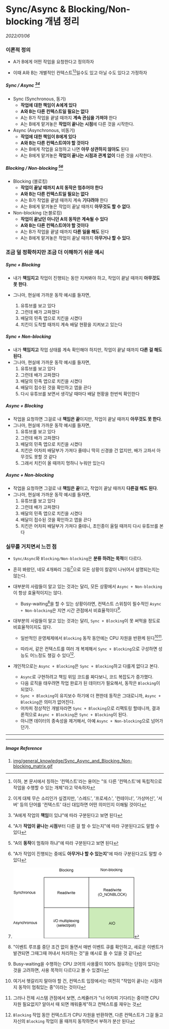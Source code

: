 # Sync/Async & Blocking/Non-blocking 개념 정리

_2022/01/06_

### 이론적 정의

* A가 B에게 어떤 작업을 요청한다고 정의하자

* 이때 A와 B는 개별적인 컨텍스트[^1][^2]일수도 있고 아닐 수도 있다고 가정하자

##### Sync / Async [^3][^4]

* Sync (Synchronous, 동기)
  * **작업에 대한 책임이 A에게 있다**
  * **A와 B는 다른 컨텍스트일 필요는 없다**
  * A는 B가 작업을 끝낼 때까지 **계속 관심을 가져야** 한다
  * A는 B에게 맡겨놓은 **작업이 끝나는 시점**에 다른 것을 시작한다.
* Async (Asynchronous, 비동기)
  * **작업에 대한 책임이 B에게 있다**
  * **A와 B는 다른 컨텍스트여야 할 것이다**
  * A는 B에게 작업을 요청하고 나면 **아무 상관하지 않아도** 된다
  * A는 B에게 맡겨놓은 **작업이 끝나는 시점과 관계 없이** 다른 것을 시작한다.

##### Blocking / Non-blocking [^5][^6]

* Blocking (블로킹)
  * **작업이 끝날 때까지 A의 동작은 멈추어야 한다**
  * **A와 B는 다른 컨텍스트일 필요는 없다**
  * A는 B가 작업을 끝낼 때까지 계속 **기다려야** 한다
  * A는 B에게 맡겨놓은 작업이 끝날 때까지 **아무것도 할 수 없다**.
* Non-blocking (논블로킹)
  * **작업이 끝났던 아니던 A의 동작은 계속될 수 있다**
  * **A와 B는 다른 컨텍스트여야 할 것이다**
  * A는 B가 작업을 끝낼 때까지 **다른 일을 해도** 된다
  * A는 B에게 맡겨놓은 작업이 끝날 때까지 **아무거나 할 수 있다**.

### 조금 덜 정확하지만 조금 더 이해하기 쉬운 예시

##### Sync + Blocking

* 내가 **책임지고** 작업이 진행되는 동안 지켜봐야 하고, 작업이 끝날 때까지 **아무것도 못 한다**.

* 그나마, 현실에 가까운 동작 예시를 들자면,
  1. 유튜브를 보고 있다
  2. 그런데 배가 고파졌다
  3. 배달의 민족 앱으로 치킨을 시켰다
  4. 치킨이 도착할 때까지 계속 배달 현황을 지켜보고 있는다

##### Sync + Non-blocking

* 내가 **책임지고** 작업 상태를 계속 확인해야 하지만, 작업이 끝날 때까지 **다른 걸 해도 된다**.
* 그나마, 현실에 가까운 동작 예시를 들자면,
  1. 유튜브를 보고 있다
  2. 그런데 배가 고파졌다
  3. 배달의 민족 앱으로 치킨을 시켰다
  4. 배달이 접수된 것을 확인하고 앱을 끈다
  5. 다시 유튜브를 보면서 생각날 때마다 배달 현황을 한번씩 확인한다

##### Async + Blocking

* 작업을 요청하면 그걸로 내 **책임은 끝**이지만, 작업이 끝날 때까지 **아무것도 못 한다**.
* 그나마, 현실에 가까운 동작 예시를 들자면,
  1. 유튜브를 보고 있다
  2. 그런데 배가 고파졌다
  3. 배달의 민족 앱으로 치킨을 시켰다
  4. 치킨은 어차피 배달부가 가져다 줄테니 딱히 신경쓸 건 없지만, 배가 고파서 아무것도 못할 것 같다
  5. 그래서 치킨이 올 때까지 멍하니 누워만 있는다

##### Async + Non-blocking

* 작업을 요청하면 그걸로 내 **책임은 끝**이고, 작업이 끝날 때까지 **다른걸 해도 된다**.
* 그나마, 현실에 가까운 동작 예시를 들자면,
  1. 유튜브를 보고 있다
  2. 그런데 배가 고파졌다
  3. 배달의 민족 앱으로 치킨을 시켰다
  4. 배달이 접수된 것을 확인하고 앱을 끈다
  5. 치킨은 어차피 배달부가 가져다 줄테니, 초인종이 울릴 때까지 다시 유튜브를 본다

### 실무를 거치면서 느낀 점

* `Sync/Async`와 `Blocking/Non-blocking`은 **분류 하려는 목적**이 다르다.

* 흔히 봐왔던, 네모 4개짜리 그림[^7]으로 모든 상황이 칼같이 나뉘어서 설명되는지는 않는다.

* 대부분의 사람들이 알고 있는 것과는 달리, 모든 상황에서 `Async + Non-blocking`이 항상 효율적이지는 않다.

  * Busy-waiting[^8]을 할 수 있는 상황이라면, 컨텍스트 스위칭이 필수적인 `Async + Non-blocking`은 지연 시간 관점에서 비효율적이다[^9].

* 대부분의 사람들이 알고 있는 것과는 달리, `Sync + Blocking`이 못 써먹을 정도로 비효율적이지도 않다.

  * 일반적인 운영체제에서 `Blocking` 동작 동안에는 CPU 자원을 반환케 된다[^10][^11].

  * 따라서, 같은 컨텍스트를 여러 개 복제해서 `Sync + Blocking`으로 구성하면 성능도 어느정도 챙길 수 있다[^12].

* 개인적으로는 `Async + Blocking`은 `Sync + Blocking`하고 다를게 없다고 본다.

  * `Async`로 구현하려고 책임 위임 코드를 짜다보니, 코드 복잡도가 증가했다.
  * 다음 로직을 태우려면 작업 완료가 된 데이터가 필요해서, 동작은 `Blocking`이 되었다.
  * `Sync + Blocking`이 유지보수 하기에 더 편한데 동작은 그대로니까, `Async + Blocking`은 의미가 없어진다.
  * 어차피 정상적인 개발자라면 `Sync + Blocking`으로 리팩토링 할테니까, 결과론적으로 `Async + Blocking`은 `Sync + Blocking`이 된다.
  * 아니면 데이터의 종속성을 제거해서, 아예 `Async + Non-blocking`으로 넘어가던가.

---

[^1]: 이하, 본 문서에서 칭하는 '컨텍스트'라는 용어는 "또 다른 '컨텍스트'에 독립적으로 작업을 수행할 수 있는 개체"라고 약속하자
[^2]: 이게 대체 무슨 소리인가 싶겠지만, '스레드', '프로세스', '컨테이너', '가상머신', '서버' 등의 단어를 '컨텍스트' 대신 대입하면 어떤 의미인지 이해될 것이다
[^3]: "A에게 작업의 **책임**이 있냐"에 따라 구분된다고 보면 된다
[^4]:"A가 **작업이 끝나는 시점**부터 다른 걸 할 수 있는지"에 따라 구분된다고도 말할 수 있다
[^5]: "A의 **동작**이 멈춰야 하냐"에 따라 구분된다고 보면 된다
[^6]: "A가 작업이 진행되는 중에도 **아무거나 할 수 있는지**"에 따라 구분된다고도 말할 수 있다
[^7]: ![Sync/Async & Blocking/Non-blocking](../img/general_knowledge/Sync_Async_and_Blocking_Non-blocking_matrix.gif)
[^8]: "이벤트 루프를 중단 조건 없이 돌면서 매번 이벤트 큐를 확인하고, 새로운 이벤트가 발견되면 그때그때 꺼내서 처리하는 것"을 예시로 들 수 있을 것 같다
[^9]: Busy-waiting을 수행하는 CPU 코어의 사용률이 100% 점유하는 단점이 있다는 것을 고려하면, 사용 목적이 다르다고 볼 수 있겠다
[^10]: 여기서 헷갈리지 말아야 할 건, 컨텍스트 입장에서는 여전히 "작업이 끝나는 시점까지 동작이 멈춰있는 중"이라는 것이다
[^11]:  그러나 전체 시스템 관점에서 보면, 스케쥴러가 "너 어차피 기다리는 중이면 CPU 자원 필요없지? 알아서 때 되면 깨워줄게"하고 컨텍스트를 재우는 것
[^12]: `Blocking` 작업 동안 컨텍스트가 CPU 자원을 반환하면, 다른 컨텍스트가 그걸 들고 자신의 `Blocking` 작업이 올 때까지 동작하면서 부하가 분산 된다

---

##### Image Reference

1. [img/general_knowledge/Sync_Async_and_Blocking_Non-blocking_matrix.gif](https://developer.ibm.com/articles/l-async/)
